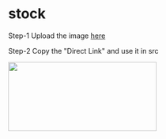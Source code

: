 # stock

<p>Step-1 Upload the image 
<a href="https://postimages.org/">here</a>
<p>Step-2 Copy the "Direct Link" and use it in src

<p><img src="https://github.com/himanshuaryan/Stocks/blob/main/image1.jpg" 
     width="300" 
     height="140">
